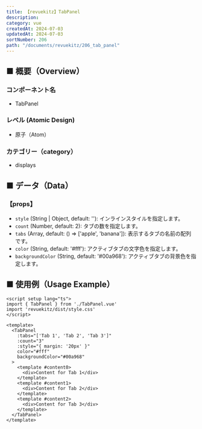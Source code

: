 ```yaml
---
title: 【revuekitz】TabPanel
description: 
category: vue
createdAt: 2024-07-03
updatedAt: 2024-07-03
sortNumber: 206
path: "/documents/revuekitz/206_tab_panel"
---
```


<nuxt-content-wrapper>

## ■ 概要（Overview）
### コンポーネント名
- TabPanel

### レベル (Atomic Design)
- 原子（Atom）

### カテゴリー（category）
- displays

## ■ データ（Data）

### 【props】

- `style` (String | Object, default: ''): インラインスタイルを指定します。
- `count` (Number, default: 2): タブの数を指定します。
- `tabs` (Array, default: () => ['apple', 'banana']): 表示するタブの名前の配列です。
- `color` (String, default: '#fff'): アクティブタブの文字色を指定します。
- `backgroundColor` (String, default: '#00a968'): アクティブタブの背景色を指定します。

## ■ 使用例（Usage Example）

```vue
<script setup lang="ts">
import { TabPanel } from './TabPanel.vue'
import 'revuekitz/dist/style.css' 
</script>

<template>
  <TabPanel 
    :tabs="['Tab 1', 'Tab 2', 'Tab 3']" 
    :count="3" 
    :style="{ margin: '20px' }" 
    color="#fff" 
    backgroundColor="#00a968"
  >
    <template #content0>
      <div>Content for Tab 1</div>
    </template>
    <template #content1>
      <div>Content for Tab 2</div>
    </template>
    <template #content2>
      <div>Content for Tab 3</div>
    </template>
  </TabPanel>
</template>

```

</nuxt-content-wrapper>
